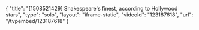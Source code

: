 {
    "title": "[1508521429] Shakespeare's finest, according to Hollywood stars",
    "type": "solo",
    "layout": "iframe-static",
    "videoId": "123187618",
    "url": "\/tvpembed\/123187618"
}